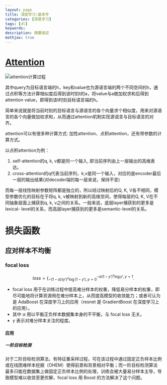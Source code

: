 ```yaml
---
layout: page
title: 深度学习:基本件
categories: [深度学习]
tags: [dl]
keywords: 
description: 摘要描述
mathjax: true
---
```


# [Attention](<https://xdaping.github.io/posts/nlp-self-attention-models.html>)

![attention计算过程](https://img.vim-cn.com/98/25009c5201091fbab8ffd2f2a92b353d2ae523.jpg)

其中query为目标语言端的h，key和value也为源语言端的两个不同空间的h，通过点积等方法计算相似度后得到该时刻t的a，将value与a做加权求和后得到attention value，即得到该t时刻目标语言端的h。

简单来说就是将当前时刻的目标语言与源语言的各个向量求个相似度，用来对源语言的各个向量做加权求和，从而通过attention机制实现源语言与目标语言的对齐。

attention可以有很多种计算方式: 加性attention、点积attention，还有带参数的计算方式。

以点积attention为例：

1. self-attention的q, k, v都是同一个输入, 即当前序列由上一层输出的高维表达。
2. cross-attention的q代表当前序列，k,v是同一个输入，对应的是encoder最后一层的输出结果(对decoder端的每一层来说，保持不变)

而每一层线性映射参数矩阵都是独立的，所以经过映射后的Q, K, V各不相同，模型参数优化的目标在于将q, k, v被映射到新的高维空间，使得每层的Q, K, V在不同抽象层面上捕获到q, k, v之间的关系。一般来说，底层layer捕获到的更多是lexical- level的关系，而高层layer捕获到的更多是semantic-level的关系。

# 损失函数

## 应对样本不均衡

### focal loss

$$
loss = \{^{-\alpha (1-y')^\gamma \log y', y=1}
_{-(1-\alpha)(y')^\gamma \log (1-y'), y=0}.
$$

* focal loss 用于在训练过程中提高难分样本的权重，降低易分样本的权重，即尽可能地将计算资源用在难分样本上，从而提高模型的收敛能力；或者可认为是 AdaBoost 在深度学习上的应用（resnet 是 GradientBoost 在深度学习上的应用）。
* 其中 $\alpha$ 用以平衡正负样本数据集本身的不平衡，与 focal loss 无关。
* $\gamma$ 表示对难分样本关注的程度。

#### 应用

##### 一阶目标检测

对于二阶目标检测算法，有特征重采样过程，可在该过程中通过固定正负样本比例或在线困难样本挖掘（OHEM）使得前景和背景相对平衡；而一阶目标检测算法最多只能在数据集上做固定正负样本比例的处理，训练会被大量易分样本主导，导致模型难以收敛至更优解，focal loss 用 Boost 的方法解决了这个问题。

